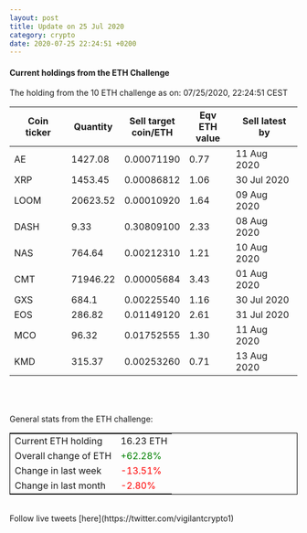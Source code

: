 ```yaml
---
layout: post
title: Update on 25 Jul 2020
category: crypto
date: 2020-07-25 22:24:51 +0200
---
```

<!-- Global site tag (gtag.js) - Google Analytics -->
<script async src="https://www.googletagmanager.com/gtag/js?id=UA-103831149-5"></script>
<script>
  window.dataLayer = window.dataLayer || [];
  function gtag(){dataLayer.push(arguments);}
  gtag('js', new Date());

  gtag('config', 'UA-103831149-5');
</script>


#### Current holdings from the ETH Challenge

The holding from the 10 ETH challenge as on: 07/25/2020, 22:24:51 CEST

|Coin ticker|Quantity|Sell target<br>coin/ETH|Eqv ETH<br>value|Sell latest by|
|-----------|--------|-----------|-----------|--------------|
AE|1427.08|  0.00071190|0.77|11 Aug 2020|
XRP|1453.45|  0.00086812|1.06|30 Jul 2020|
LOOM|20623.52|  0.00010920|1.64|09 Aug 2020|
DASH|9.33|  0.30809100|2.33|08 Aug 2020|
NAS|764.64|  0.00212310|1.21|10 Aug 2020|
CMT|71946.22|  0.00005684|3.43|01 Aug 2020|
GXS|684.1|  0.00225540|1.16|30 Jul 2020|
EOS|286.82|  0.01149120|2.61|31 Jul 2020|
MCO|96.32|  0.01752555|1.30|11 Aug 2020|
KMD|315.37|  0.00253260|0.71|13 Aug 2020|

<br>
<br>
<br>
General stats from the ETH challenge:

<table style="border:1px solid black;margin-left:auto;margin-right:auto;">
	<tbody>
	<tr>
		<td>Current ETH holding</td>
		<td>     16.23 ETH</td>
	</tr>
	<tr>
		<td>Overall change of ETH</td>
		<td><font color="green">+62.28%</font></td>
	</tr>
	<tr>
		<td>Change in last week</td>
		<td><font color="red">-13.51%</font></td>
	</tr>
	<tr>
		<td>Change in last month</td>
		<td><font color="red">-2.80%</font></td>
	</tr>
	</tbody>
</table>

<br>
Follow live tweets [here](https://twitter.com/vigilantcrypto1)
<br>
<br>